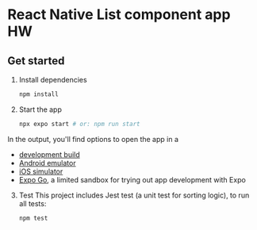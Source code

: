 # React Native List component app HW

## Get started

1. Install dependencies

   ```bash
   npm install
   ```

2. Start the app

   ```bash
   npx expo start # or: npm run start
   ```

In the output, you'll find options to open the app in a

- [development build](https://docs.expo.dev/develop/development-builds/introduction/)
- [Android emulator](https://docs.expo.dev/workflow/android-studio-emulator/)
- [iOS simulator](https://docs.expo.dev/workflow/ios-simulator/)
- [Expo Go](https://expo.dev/go), a limited sandbox for trying out app development with Expo

3. Test
This project includes Jest test (a unit test for sorting logic), to run all tests:

   ```bash
   npm test
   ```

